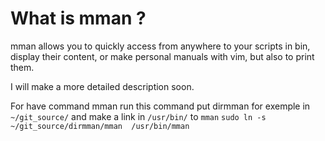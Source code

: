# What is mman ?



mman allows you to quickly access
from anywhere to your scripts in bin,
display their content,
or make personal manuals with vim,
but also to print them.

I will make a more detailed description soon.



For have command mman
run this command
put dirmman for exemple in `~/git_source/`
and make a link in `/usr/bin/` to `mman` 
`sudo ln -s  ~/git_source/dirmman/mman  /usr/bin/mman`
